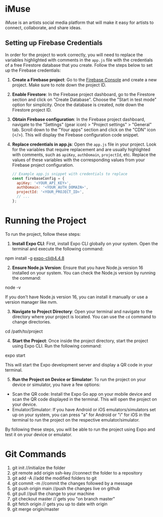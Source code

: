 # iMuse

iMuse is an artists social media platform that will make it easy for artists to connect, collaborate, and share ideas.

## Setting up Firebase Credentials

In order for the project to work correctly, you will need to replace the variables highlighted with comments in the `app.js` file with the credentials of a free Firestore database that you create. Follow the steps below to set up the Firebase credentials:

1. **Create a Firebase project**: Go to the [Firebase Console](https://console.firebase.google.com/) and create a new project. Make sure to note down the project ID.

2. **Enable Firestore**: In the Firebase project dashboard, go to the Firestore section and click on "Create Database". Choose the "Start in test mode" option for simplicity. Once the database is created, note down the Firestore project ID.

3. **Obtain Firebase configuration**: In the Firebase project dashboard, navigate to the "Settings" (gear icon) > "Project settings" > "General" tab. Scroll down to the "Your apps" section and click on the "CDN" icon (</>). This will display the Firebase configuration code snippet.

4. **Replace credentials in app.js**: Open the `app.js` file in your project. Look for the variables that require replacement and are usually highlighted with comments, such as `apiKey`, `authDomain`, `projectId`, etc. Replace the values of these variables with the corresponding values from your Firebase project configuration.

   ```javascript
   // Example app.js snippet with credentials to replace
   const firebaseConfig = {
     apiKey: '<YOUR_API_KEY>',
     authDomain: '<YOUR_AUTH_DOMAIN>',
     projectId: '<YOUR_PROJECT_ID>',
     // ...
   };

# Running the Project

To run the project, follow these steps:

1. **Install Expo CLI**: First, install Expo CLI globally on your system. Open the terminal and execute the following command:

npm install -g expo-cli@4.4.8


2. **Ensure Node.js Version**: Ensure that you have Node.js version 16 installed on your system. You can check the Node.js version by running the command:

node -v


If you don't have Node.js version 16, you can install it manually or use a version manager like nvm.

3. **Navigate to Project Directory**: Open your terminal and navigate to the directory where your project is located. You can use the `cd` command to change directories.

cd /path/to/project


4. **Start the Project**: Once inside the project directory, start the project using Expo CLI. Run the following command:

expo start


This will start the Expo development server and display a QR code in your terminal.

5. **Run the Project on Device or Simulator**: To run the project on your device or simulator, you have a few options:

- Scan the QR code: Install the Expo Go app on your mobile device and scan the QR code displayed in the terminal. This will open the project on your device.
- Emulator/Simulator: If you have Android or iOS emulators/simulators set up on your system, you can press "a" for Android or "i" for iOS in the terminal to run the project on the respective emulator/simulator.

By following these steps, you will be able to run the project using Expo and test it on your device or emulator.


# Git Commands

1. git init //initialize the folder
2. git remote add origin ssh-key //connect the folder to a repository
3. git add -A //add the modified folders to git
4. git commit -m //commit the changes followed by a message
5. git push origin main //push the changes live on github
6. git pull //pull the change to your machine
7. git checkout master      // gets you "on branch master"
8. git fetch origin        // gets you up to date with origin
9. git merge origin/master
